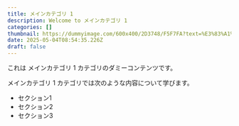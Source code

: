 ```yaml
---
title: メインカテゴリ 1
description: Welcome to メインカテゴリ 1
categories: []
thumbnail: https://dummyimage.com/600x400/2D3748/F5F7FA?text=%E3%83%A1%E3%82%A4%E3%83%B3%E3%82%AB%E3%83%86%E3%82%B4%E3%83%AA+1
date: 2025-05-04T08:54:35.226Z
draft: false
---
```



  これは メインカテゴリ 1 カテゴリのダミーコンテンツです。

  メインカテゴリ 1 カテゴリでは次のような内容について学びます。

  - セクション1
  - セクション2
  - セクション3
  